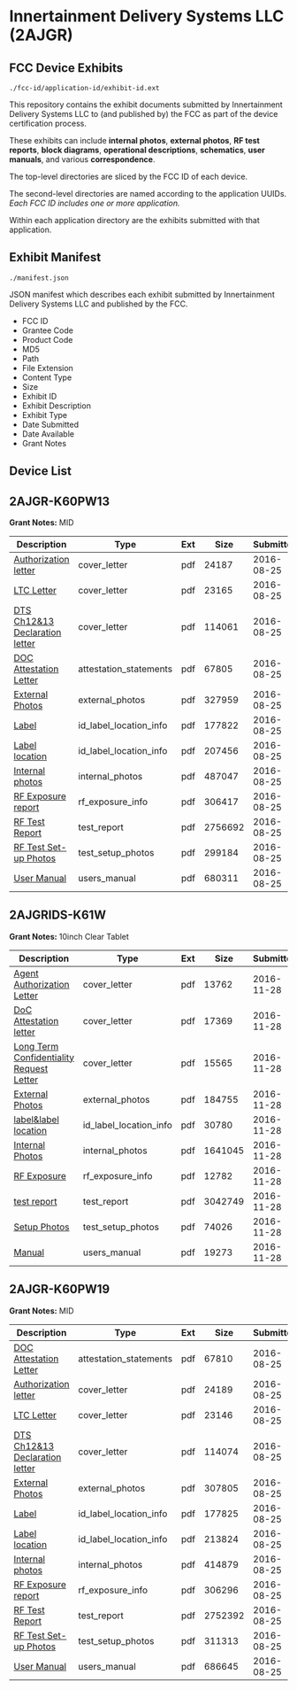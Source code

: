 # Innertainment Delivery Systems LLC (2AJGR)
## FCC Device Exhibits

```
./fcc-id/application-id/exhibit-id.ext
```

This repository contains the exhibit documents submitted by Innertainment Delivery Systems LLC to (and published by) the FCC as part of the device certification process.

These exhibits can include **internal photos**, **external photos**, **RF test reports**, **block diagrams**, **operational descriptions**, **schematics**, **user manuals**, and various **correspondence**.

The top-level directories are sliced by the FCC ID of each device.

The second-level directories are named according to the application UUIDs. *Each FCC ID includes one or more application.*

Within each application directory are the exhibits submitted with that application. 

## Exhibit Manifest

```
./manifest.json
```

JSON manifest which describes each exhibit submitted by Innertainment Delivery Systems LLC and published by the FCC.

- FCC ID
- Grantee Code
- Product Code
- MD5
- Path
- File Extension
- Content Type
- Size
- Exhibit ID
- Exhibit Description
- Exhibit Type
- Date Submitted
- Date Available
- Grant Notes

## Device List
## 2AJGR-K60PW13
**Grant Notes:** MID

| Description | Type | Ext | Size | Submitted | Available |
| ----------- | ---- | --- | ---- | --------- | --------- |
| [Authorization letter](2AJGR-K60PW13/ee5e4d1dfd3043309337bfdd261277bc/3110958.pdf) | cover_letter | pdf | 24187 | 2016-08-25 | 2016-08-25 |
| [LTC Letter](2AJGR-K60PW13/ee5e4d1dfd3043309337bfdd261277bc/3110959.pdf) | cover_letter | pdf | 23165 | 2016-08-25 | 2016-08-25 |
| [DTS Ch12&13 Declaration letter](2AJGR-K60PW13/ee5e4d1dfd3043309337bfdd261277bc/3110960.pdf) | cover_letter | pdf | 114061 | 2016-08-25 | 2016-08-25 |
| [DOC Attestation Letter](2AJGR-K60PW13/ee5e4d1dfd3043309337bfdd261277bc/3110956.pdf) | attestation_statements | pdf | 67805 | 2016-08-25 | 2016-08-25 |
| [External Photos](2AJGR-K60PW13/ee5e4d1dfd3043309337bfdd261277bc/3110961.pdf) | external_photos | pdf | 327959 | 2016-08-25 | 2016-08-25 |
| [Label](2AJGR-K60PW13/ee5e4d1dfd3043309337bfdd261277bc/3110962.pdf) | id_label_location_info | pdf | 177822 | 2016-08-25 | 2016-08-25 |
| [Label location](2AJGR-K60PW13/ee5e4d1dfd3043309337bfdd261277bc/3110963.pdf) | id_label_location_info | pdf | 207456 | 2016-08-25 | 2016-08-25 |
| [Internal photos](2AJGR-K60PW13/ee5e4d1dfd3043309337bfdd261277bc/3110964.pdf) | internal_photos | pdf | 487047 | 2016-08-25 | 2016-08-25 |
| [RF Exposure report](2AJGR-K60PW13/ee5e4d1dfd3043309337bfdd261277bc/3110966.pdf) | rf_exposure_info | pdf | 306417 | 2016-08-25 | 2016-08-25 |
| [RF Test Report](2AJGR-K60PW13/ee5e4d1dfd3043309337bfdd261277bc/3110971.pdf) | test_report | pdf | 2756692 | 2016-08-25 | 2016-08-25 |
| [RF Test Set-up Photos](2AJGR-K60PW13/ee5e4d1dfd3043309337bfdd261277bc/3110972.pdf) | test_setup_photos | pdf | 299184 | 2016-08-25 | 2016-08-25 |
| [User Manual](2AJGR-K60PW13/ee5e4d1dfd3043309337bfdd261277bc/3110968.pdf) | users_manual | pdf | 680311 | 2016-08-25 | 2016-08-25 |
## 2AJGRIDS-K61W
**Grant Notes:** 10inch Clear Tablet

| Description | Type | Ext | Size | Submitted | Available |
| ----------- | ---- | --- | ---- | --------- | --------- |
| [Agent Authorization Letter](2AJGRIDS-K61W/1300ff64547cef62898fc1d0612311c7/3210571.pdf) | cover_letter | pdf | 13762 | 2016-11-28 | 2016-11-28 |
| [DoC Attestation letter](2AJGRIDS-K61W/1300ff64547cef62898fc1d0612311c7/3210574.pdf) | cover_letter | pdf | 17369 | 2016-11-28 | 2016-11-28 |
| [Long Term Confidentiality Request Letter](2AJGRIDS-K61W/1300ff64547cef62898fc1d0612311c7/3210578.pdf) | cover_letter | pdf | 15565 | 2016-11-28 | 2016-11-28 |
| [External Photos](2AJGRIDS-K61W/1300ff64547cef62898fc1d0612311c7/3210575.pdf) | external_photos | pdf | 184755 | 2016-11-28 | 2016-11-28 |
| [label&label location](2AJGRIDS-K61W/1300ff64547cef62898fc1d0612311c7/3210577.pdf) | id_label_location_info | pdf | 30780 | 2016-11-28 | 2016-11-28 |
| [Internal Photos](2AJGRIDS-K61W/1300ff64547cef62898fc1d0612311c7/3210576.pdf) | internal_photos | pdf | 1641045 | 2016-11-28 | 2016-11-28 |
| [RF Exposure](2AJGRIDS-K61W/1300ff64547cef62898fc1d0612311c7/3210581.pdf) | rf_exposure_info | pdf | 12782 | 2016-11-28 | 2016-11-28 |
| [test report](2AJGRIDS-K61W/1300ff64547cef62898fc1d0612311c7/3210572.pdf) | test_report | pdf | 3042749 | 2016-11-28 | 2016-11-28 |
| [Setup Photos](2AJGRIDS-K61W/1300ff64547cef62898fc1d0612311c7/3210583.pdf) | test_setup_photos | pdf | 74026 | 2016-11-28 | 2016-11-28 |
| [Manual](2AJGRIDS-K61W/1300ff64547cef62898fc1d0612311c7/3210579.pdf) | users_manual | pdf | 19273 | 2016-11-28 | 2016-11-28 |
## 2AJGR-K60PW19
**Grant Notes:** MID

| Description | Type | Ext | Size | Submitted | Available |
| ----------- | ---- | --- | ---- | --------- | --------- |
| [DOC Attestation Letter](2AJGR-K60PW19/fbea8b4595179bdba9f4960ec31fce99/3110973.pdf) | attestation_statements | pdf | 67810 | 2016-08-25 | 2016-08-25 |
| [Authorization letter](2AJGR-K60PW19/fbea8b4595179bdba9f4960ec31fce99/3110975.pdf) | cover_letter | pdf | 24189 | 2016-08-25 | 2016-08-25 |
| [LTC Letter](2AJGR-K60PW19/fbea8b4595179bdba9f4960ec31fce99/3110976.pdf) | cover_letter | pdf | 23146 | 2016-08-25 | 2016-08-25 |
| [DTS Ch12&13 Declaration letter](2AJGR-K60PW19/fbea8b4595179bdba9f4960ec31fce99/3110977.pdf) | cover_letter | pdf | 114074 | 2016-08-25 | 2016-08-25 |
| [External Photos](2AJGR-K60PW19/fbea8b4595179bdba9f4960ec31fce99/3110978.pdf) | external_photos | pdf | 307805 | 2016-08-25 | 2016-08-25 |
| [Label](2AJGR-K60PW19/fbea8b4595179bdba9f4960ec31fce99/3110979.pdf) | id_label_location_info | pdf | 177825 | 2016-08-25 | 2016-08-25 |
| [Label location](2AJGR-K60PW19/fbea8b4595179bdba9f4960ec31fce99/3110980.pdf) | id_label_location_info | pdf | 213824 | 2016-08-25 | 2016-08-25 |
| [Internal photos](2AJGR-K60PW19/fbea8b4595179bdba9f4960ec31fce99/3110981.pdf) | internal_photos | pdf | 414879 | 2016-08-25 | 2016-08-25 |
| [RF Exposure report](2AJGR-K60PW19/fbea8b4595179bdba9f4960ec31fce99/3110983.pdf) | rf_exposure_info | pdf | 306296 | 2016-08-25 | 2016-08-25 |
| [RF Test Report](2AJGR-K60PW19/fbea8b4595179bdba9f4960ec31fce99/3110986.pdf) | test_report | pdf | 2752392 | 2016-08-25 | 2016-08-25 |
| [RF Test Set-up Photos](2AJGR-K60PW19/fbea8b4595179bdba9f4960ec31fce99/3110987.pdf) | test_setup_photos | pdf | 311313 | 2016-08-25 | 2016-08-25 |
| [User Manual](2AJGR-K60PW19/fbea8b4595179bdba9f4960ec31fce99/3110985.pdf) | users_manual | pdf | 686645 | 2016-08-25 | 2016-08-25 |
